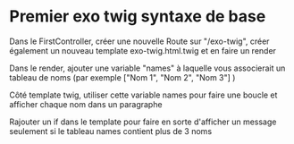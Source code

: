 # Premier exo twig syntaxe de base


	
Dans le FirstController, créer une nouvelle Route sur "/exo-twig", créer également un nouveau template exo-twig.html.twig et en faire un render
	
Dans le render, ajouter une variable "names" à laquelle vous associerait un tableau de noms (par exemple ["Nom 1", "Nom 2", "Nom 3"] )
	
Côté template twig, utiliser cette variable names pour faire une boucle et afficher chaque nom dans un paragraphe
	
Rajouter un if dans le template pour faire en sorte d'afficher un message seulement si le tableau names contient plus de 3 noms